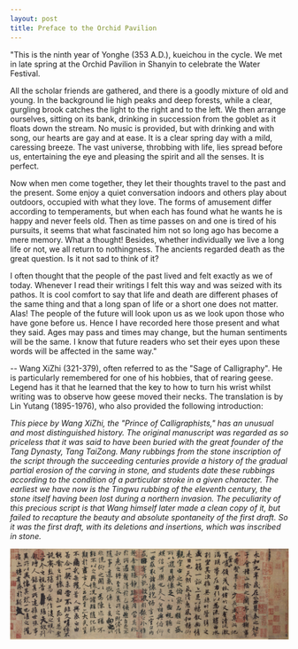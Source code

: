 ```yaml
---
layout: post
title: Preface to the Orchid Pavilion
---
```


"This is the ninth year of Yonghe (353 A.D.), kueichou in the cycle. We met in late spring at the Orchid Pavilion in Shanyin to celebrate the Water Festival.

All the scholar friends are gathered, and there is a goodly mixture of old and young. In the background lie high peaks and deep forests, while a clear, gurgling brook catches the light to the right and to the left. We then arrange ourselves, sitting on its bank, drinking in succession from the goblet as it floats down the stream. No music is provided, but with drinking and with song, our hearts are gay and at ease. It is a clear spring day with a mild, caressing breeze. The vast universe, throbbing with life, lies spread before us, entertaining the eye and pleasing the spirit and all the senses. It is perfect.

Now when men come together, they let their thoughts travel to the past and the present. Some enjoy a quiet conversation indoors and others play about outdoors, occupied with what they love. The forms of amusement differ according to temperaments, but when each has found what he wants he is happy and never feels old. Then as time passes on and one is tired of his pursuits, it seems that what fascinated him not so long ago has become a mere memory. What a thought! Besides, whether individually we live a long life or not, we all return to nothingness. The ancients regarded death as the great question. Is it not sad to think of it?

I often thought that the people of the past lived and felt exactly as we of today. Whenever I read their writings I felt this way and was seized with its pathos. It is cool comfort to say that life and death are different phases of the same thing and that a long span of life or a short one does not matter. Alas! The people of the future will look upon us as we look upon those who have gone before us. Hence I have recorded here those present and what they said. Ages may pass and times may change, but the human sentiments will be the same. I know that future readers who set their eyes upon these words will be affected in the same way."

-- Wang XiZhi (321-379), often referred to as the "Sage of Calligraphy". He is particularly remembered for one of his hobbies, that of rearing geese. Legend has it that he learned that the key to how to turn his wrist whilst writing was to observe how geese moved their necks. The translation is by Lin Yutang (1895-1976), who also provided the following introduction:

_This piece by Wang XiZhi, the "Prince of Calligraphists," has an unusual and most distinguished history. The original manuscript was regarded as so priceless that it was said to have been buried with the great founder of the Tang Dynasty, Tang TaiZong. Many rubbings from the stone inscription of the script through the succeeding centuries provide a history of the gradual partial erosion of the carving in stone, and students date these rubbings according to the condition of a particular stroke in a given character. The earliest we have now is the Tingwu rubbing of the eleventh century, the stone itself having been lost during a northern invasion. The peculiarity of this precious script is that Wang himself later made a clean copy of it, but failed to recapture the beauty and absolute spontaneity of the first draft. So it was the first draft, with its deletions and insertions, which was inscribed in stone._

![OrchidPavilion](/images/orchid-pavilion.jpg)
